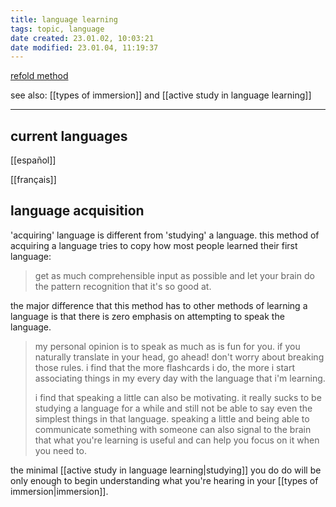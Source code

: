 ```yaml
---
title: language learning
tags: topic, language
date created: 23.01.02, 10:03:21
date modified: 23.01.04, 11:19:37
---
```


[refold method](https://refold.la/roadmap)

see also: [[types of immersion]] and [[active study in language learning]]

---

## current languages

[[español]]

[[français]]

## language acquisition

'acquiring' language is different from 'studying' a language. this method of acquiring a language tries to copy how most people learned their first language:

> get as much comprehensible input as possible and let your brain do the pattern recognition that it's so good at.

the major difference that this method has to other methods of learning a language is that there is zero emphasis on attempting to speak the language.

> my personal opinion is to speak as much as is fun for you. if you naturally translate in your head, go ahead! don't worry about breaking those rules. i find that the more flashcards i do, the more i start associating things in my every day with the language that i'm learning.
>
> i find that speaking a little can also be motivating. it really sucks to be studying a language for a while and still not be able to say even the simplest things in that language. speaking a little and being able to communicate something with someone can also signal to the brain that what you're learning is useful and can help you focus on it when you need to.

the minimal [[active study in language learning|studying]] you do do will be only enough to begin understanding what you're hearing in your [[types of immersion|immersion]].
